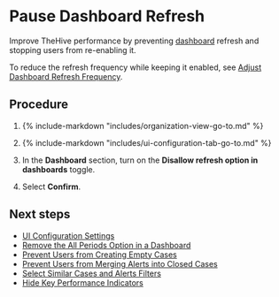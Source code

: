 # Pause Dashboard Refresh

<!-- md:permission `manageConfig` -->

Improve TheHive performance by preventing [dashboard](../../../analyst-corner/dashboard/about-dashboards.md) refresh and stopping users from re-enabling it.

To reduce the refresh frequency while keeping it enabled, see [Adjust Dashboard Refresh Frequency](../../../analyst-corner/dashboard/adjust-dashboard-refresh-frequency.md).

<h2>Procedure</h2>

1. {% include-markdown "includes/organization-view-go-to.md" %}

2. {% include-markdown "includes/ui-configuration-tab-go-to.md" %}

3. In the **Dashboard** section, turn on the **Disallow refresh option in dashboards** toggle.

4. Select **Confirm**.

<h2>Next steps</h2>

* [UI Configuration Settings](ui-configuration-settings.md)
* [Remove the All Periods Option in a Dashboard](remove-all-periods-option.md)
* [Prevent Users from Creating Empty Cases](prevent-creating-empty-cases.md)
* [Prevent Users from Merging Alerts into Closed Cases](prevent-merging-alerts-into-closed-cases.md)
* [Select Similar Cases and Alerts Filters](select-similar-cases-alerts-filters.md)
* [Hide Key Performance Indicators](hide-key-performance-indicators.md)